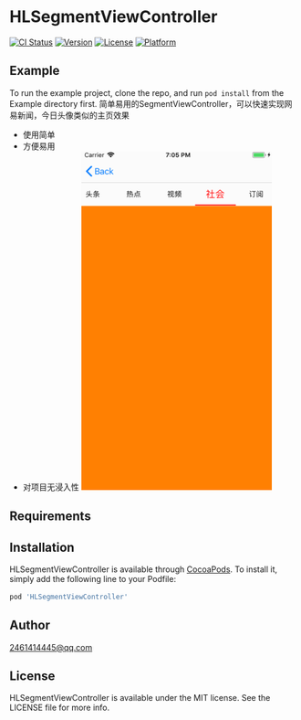# HLSegmentViewController

[![CI Status](https://img.shields.io/travis/2461414445@qq.com/HLSegmentViewController.svg?style=flat)](https://travis-ci.org/2461414445@qq.com/HLSegmentViewController)
[![Version](https://img.shields.io/cocoapods/v/HLSegmentViewController.svg?style=flat)](https://cocoapods.org/pods/HLSegmentViewController)
[![License](https://img.shields.io/cocoapods/l/HLSegmentViewController.svg?style=flat)](https://cocoapods.org/pods/HLSegmentViewController)
[![Platform](https://img.shields.io/cocoapods/p/HLSegmentViewController.svg?style=flat)](https://cocoapods.org/pods/HLSegmentViewController)

## Example

To run the example project, clone the repo, and run `pod install` from the Example directory first.
简单易用的SegmentViewController，可以快速实现网易新闻，今日头像类似的主页效果
- 使用简单
- 方便易用 
- 对项目无浸入性
![Platform](./demo.gif)

## Requirements

## Installation

HLSegmentViewController is available through [CocoaPods](https://cocoapods.org). To install
it, simply add the following line to your Podfile:

```ruby
pod 'HLSegmentViewController'
```

## Author

2461414445@qq.com

## License

HLSegmentViewController is available under the MIT license. See the LICENSE file for more info.
